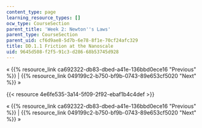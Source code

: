 ```yaml
---
content_type: page
learning_resource_types: []
ocw_type: CourseSection
parent_title: 'Week 2: Newton''s Laws'
parent_type: CourseSection
parent_uid: cf6d9ae8-5d7b-6e78-8f1e-70cf24afc329
title: DD.1.1 Friction at the Nanoscale
uid: 9645d508-f2f5-91c3-d286-68b53745d928
---
```


« {{% resource_link ca692322-db83-dbed-a41e-136bbd0ece16 "Previous" %}} | {{% resource_link 049199c2-b750-bf9b-0743-89e653cf5020 "Next" %}} »

{{< resource 4e6fe535-3a14-5f09-2f92-ebaf1b4c4def >}}

« {{% resource_link ca692322-db83-dbed-a41e-136bbd0ece16 "Previous" %}} | {{% resource_link 049199c2-b750-bf9b-0743-89e653cf5020 "Next" %}} »